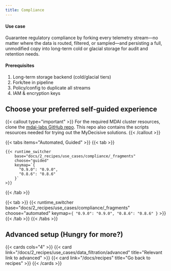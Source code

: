 ```yaml
---
title: Compliance
---
```


#### Use case

Guarantee regulatory compliance by forking every telemetry stream—no matter where the data is routed, filtered, or sampled—and persisting a full, unmodified copy into long-term cold or glacial storage for audit and retention needs.

#### Prerequisites

1. Long-term storage backend (cold/glacial tiers)
1. Fork/tee in pipeline
1. Policy/config to duplicate all streams
1. IAM & encryption keys

## Choose your preferred self-guided experience

{{< callout type="important" >}}
  For the required MDAI cluster resources, clone the [mdai-labs GitHub repo](https://github.com/DecisiveAI/mdai-labs). This repo also contains the scripts resources needed for trying out the MyDecisive solutions.
{{< /callout >}}

{{< tabs items="Automated, Guided" >}}
  {{< tab >}}

    {{< runtime_switcher
        base="docs/2_recipes/use_cases/compliance/_fragments"
        choose="guided"
        keymap=`{
          "0.9.0": "0.9.0",
          "0.8.6": "0.8.6"
        }`
    >}}
  {{< /tab >}}

  {{< tab >}}
    {{< runtime_switcher
        base="docs/2_recipes/use_cases/compliance/_fragments"
        choose="automated"
        keymap=`{
          "0.9.0": "0.9.0",
          "0.8.6": "0.8.6"
        }`
    >}}
  {{< /tab >}}
{{< /tabs >}}


## Advanced setup (Hungry for more?)

{{< cards cols="4" >}}
  {{< card link="/docs/2_recipes/use_cases/data_filtration/advanced" title="Relevant link to advanced" >}}
  {{< card link="/docs/recipes" title="Go back to recipes" >}}
{{< /cards >}}


